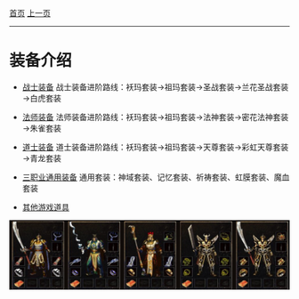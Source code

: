 [首页](../index.html)
[上一页](javascript:history.back(-1))

-------


# 装备介绍

* [战士装备](战士.html)
战士装备进阶路线：袄玛套装→祖玛套装→圣战套装→兰花圣战套装→白虎套装


* [法师装备](法师.html)
法师装备进阶路线：袄玛套装→祖玛套装→法神套装→密花法神套装→朱雀套装

* [道士装备](道士.html)
道士装备进阶路线：袄玛套装→祖玛套装→天尊套装→彩虹天尊套装→青龙套装

* [三职业通用装备](通用.html)
 通用套装：神域套装、记忆套装、祈祷套装、虹膜套装、魔血套装

* [其他游戏道具](其他.html)


![](items/装备.png)











